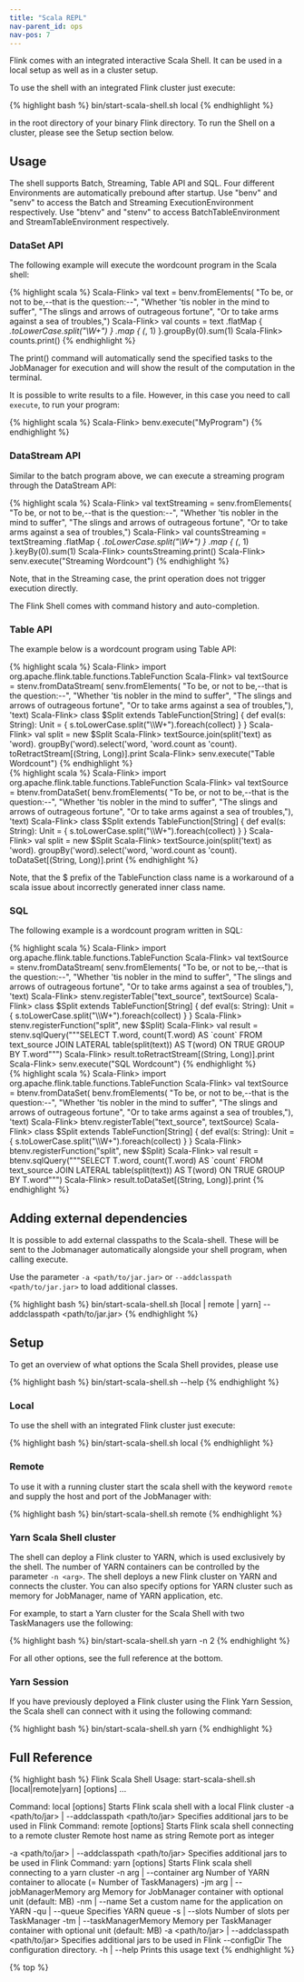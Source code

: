 ```yaml
---
title: "Scala REPL"
nav-parent_id: ops
nav-pos: 7
---
```

<!--
Licensed to the Apache Software Foundation (ASF) under one
or more contributor license agreements.  See the NOTICE file
distributed with this work for additional information
regarding copyright ownership.  The ASF licenses this file
to you under the Apache License, Version 2.0 (the
"License"); you may not use this file except in compliance
with the License.  You may obtain a copy of the License at

  http://www.apache.org/licenses/LICENSE-2.0

Unless required by applicable law or agreed to in writing,
software distributed under the License is distributed on an
"AS IS" BASIS, WITHOUT WARRANTIES OR CONDITIONS OF ANY
KIND, either express or implied.  See the License for the
specific language governing permissions and limitations
under the License.
-->

Flink comes with an integrated interactive Scala Shell.
It can be used in a local setup as well as in a cluster setup.

To use the shell with an integrated Flink cluster just execute:

{% highlight bash %}
bin/start-scala-shell.sh local
{% endhighlight %}

in the root directory of your binary Flink directory. To run the Shell on a
cluster, please see the Setup section below.

## Usage

The shell supports Batch, Streaming, Table API and SQL. 
Four different Environments are automatically prebound after startup. 
Use "benv" and "senv" to access the Batch and Streaming ExecutionEnvironment respectively. 
Use "btenv" and "stenv" to access BatchTableEnvironment and StreamTableEnvironment respectively.

### DataSet API

The following example will execute the wordcount program in the Scala shell:

{% highlight scala %}
Scala-Flink> val text = benv.fromElements(
  "To be, or not to be,--that is the question:--",
  "Whether 'tis nobler in the mind to suffer",
  "The slings and arrows of outrageous fortune",
  "Or to take arms against a sea of troubles,")
Scala-Flink> val counts = text
    .flatMap { _.toLowerCase.split("\\W+") }
    .map { (_, 1) }.groupBy(0).sum(1)
Scala-Flink> counts.print()
{% endhighlight %}

The print() command will automatically send the specified tasks to the JobManager for execution and will show the result of the computation in the terminal.

It is possible to write results to a file. However, in this case you need to call `execute`, to run your program:

{% highlight scala %}
Scala-Flink> benv.execute("MyProgram")
{% endhighlight %}

### DataStream API

Similar to the batch program above, we can execute a streaming program through the DataStream API:

{% highlight scala %}
Scala-Flink> val textStreaming = senv.fromElements(
  "To be, or not to be,--that is the question:--",
  "Whether 'tis nobler in the mind to suffer",
  "The slings and arrows of outrageous fortune",
  "Or to take arms against a sea of troubles,")
Scala-Flink> val countsStreaming = textStreaming
    .flatMap { _.toLowerCase.split("\\W+") }
    .map { (_, 1) }.keyBy(0).sum(1)
Scala-Flink> countsStreaming.print()
Scala-Flink> senv.execute("Streaming Wordcount")
{% endhighlight %}

Note, that in the Streaming case, the print operation does not trigger execution directly.

The Flink Shell comes with command history and auto-completion.

### Table API

The example below is a wordcount program using Table API:
<div class="codetabs" markdown="1">
<div data-lang="stream" markdown="1">
{% highlight scala %}
Scala-Flink> import org.apache.flink.table.functions.TableFunction
Scala-Flink> val textSource = stenv.fromDataStream(
  senv.fromElements(
    "To be, or not to be,--that is the question:--",
    "Whether 'tis nobler in the mind to suffer",
    "The slings and arrows of outrageous fortune",
    "Or to take arms against a sea of troubles,"), 
  'text)
Scala-Flink> class $Split extends TableFunction[String] {
    def eval(s: String): Unit = {
      s.toLowerCase.split("\\W+").foreach(collect)
    }
  }
Scala-Flink> val split = new $Split
Scala-Flink> textSource.join(split('text) as 'word).
    groupBy('word).select('word, 'word.count as 'count).
    toRetractStream[(String, Long)].print
Scala-Flink> senv.execute("Table Wordcount")
{% endhighlight %}
</div>
<div data-lang="batch" markdown="1">
{% highlight scala %}
Scala-Flink> import org.apache.flink.table.functions.TableFunction
Scala-Flink> val textSource = btenv.fromDataSet(
  benv.fromElements(
    "To be, or not to be,--that is the question:--",
    "Whether 'tis nobler in the mind to suffer",
    "The slings and arrows of outrageous fortune",
    "Or to take arms against a sea of troubles,"), 
  'text)
Scala-Flink> class $Split extends TableFunction[String] {
    def eval(s: String): Unit = {
      s.toLowerCase.split("\\W+").foreach(collect)
    }
  }
Scala-Flink> val split = new $Split
Scala-Flink> textSource.join(split('text) as 'word).
    groupBy('word).select('word, 'word.count as 'count).
    toDataSet[(String, Long)].print
{% endhighlight %}
</div>
</div>

Note, that the $ prefix of the TableFunction class name is a workaround of a scala issue about incorrectly generated inner class name. 

### SQL

The following example is a wordcount program written in SQL:
<div class="codetabs" markdown="1">
<div data-lang="stream" markdown="1">
{% highlight scala %}
Scala-Flink> import org.apache.flink.table.functions.TableFunction
Scala-Flink> val textSource = stenv.fromDataStream(
  senv.fromElements(
    "To be, or not to be,--that is the question:--",
    "Whether 'tis nobler in the mind to suffer",
    "The slings and arrows of outrageous fortune",
    "Or to take arms against a sea of troubles,"), 
  'text)
Scala-Flink> stenv.registerTable("text_source", textSource)
Scala-Flink> class $Split extends TableFunction[String] {
    def eval(s: String): Unit = {
      s.toLowerCase.split("\\W+").foreach(collect)
    }
  }
Scala-Flink> stenv.registerFunction("split", new $Split)
Scala-Flink> val result = stenv.sqlQuery("""SELECT T.word, count(T.word) AS `count` 
    FROM text_source 
    JOIN LATERAL table(split(text)) AS T(word) 
    ON TRUE 
    GROUP BY T.word""")
Scala-Flink> result.toRetractStream[(String, Long)].print
Scala-Flink> senv.execute("SQL Wordcount")
{% endhighlight %}
</div>
<div data-lang="batch" markdown="1">
{% highlight scala %}
Scala-Flink> import org.apache.flink.table.functions.TableFunction
Scala-Flink> val textSource = btenv.fromDataSet(
  benv.fromElements(
    "To be, or not to be,--that is the question:--",
    "Whether 'tis nobler in the mind to suffer",
    "The slings and arrows of outrageous fortune",
    "Or to take arms against a sea of troubles,"), 
  'text)
Scala-Flink> btenv.registerTable("text_source", textSource)
Scala-Flink> class $Split extends TableFunction[String] {
    def eval(s: String): Unit = {
      s.toLowerCase.split("\\W+").foreach(collect)
    }
  }
Scala-Flink> btenv.registerFunction("split", new $Split)
Scala-Flink> val result = btenv.sqlQuery("""SELECT T.word, count(T.word) AS `count` 
    FROM text_source 
    JOIN LATERAL table(split(text)) AS T(word) 
    ON TRUE 
    GROUP BY T.word""")
Scala-Flink> result.toDataSet[(String, Long)].print
{% endhighlight %}
</div>
</div>

## Adding external dependencies

It is possible to add external classpaths to the Scala-shell. These will be sent to the Jobmanager automatically alongside your shell program, when calling execute.

Use the parameter `-a <path/to/jar.jar>` or `--addclasspath <path/to/jar.jar>` to load additional classes.

{% highlight bash %}
bin/start-scala-shell.sh [local | remote <host> <port> | yarn] --addclasspath <path/to/jar.jar>
{% endhighlight %}


## Setup

To get an overview of what options the Scala Shell provides, please use

{% highlight bash %}
bin/start-scala-shell.sh --help
{% endhighlight %}

### Local

To use the shell with an integrated Flink cluster just execute:

{% highlight bash %}
bin/start-scala-shell.sh local
{% endhighlight %}


### Remote

To use it with a running cluster start the scala shell with the keyword `remote`
and supply the host and port of the JobManager with:

{% highlight bash %}
bin/start-scala-shell.sh remote <hostname> <portnumber>
{% endhighlight %}

### Yarn Scala Shell cluster

The shell can deploy a Flink cluster to YARN, which is used exclusively by the
shell. The number of YARN containers can be controlled by the parameter `-n <arg>`.
The shell deploys a new Flink cluster on YARN and connects the
cluster. You can also specify options for YARN cluster such as memory for
JobManager, name of YARN application, etc.

For example, to start a Yarn cluster for the Scala Shell with two TaskManagers
use the following:

{% highlight bash %}
 bin/start-scala-shell.sh yarn -n 2
{% endhighlight %}

For all other options, see the full reference at the bottom.


### Yarn Session

If you have previously deployed a Flink cluster using the Flink Yarn Session,
the Scala shell can connect with it using the following command:

{% highlight bash %}
 bin/start-scala-shell.sh yarn
{% endhighlight %}


## Full Reference

{% highlight bash %}
Flink Scala Shell
Usage: start-scala-shell.sh [local|remote|yarn] [options] <args>...

Command: local [options]
Starts Flink scala shell with a local Flink cluster
  -a <path/to/jar> | --addclasspath <path/to/jar>
        Specifies additional jars to be used in Flink
Command: remote [options] <host> <port>
Starts Flink scala shell connecting to a remote cluster
  <host>
        Remote host name as string
  <port>
        Remote port as integer

  -a <path/to/jar> | --addclasspath <path/to/jar>
        Specifies additional jars to be used in Flink
Command: yarn [options]
Starts Flink scala shell connecting to a yarn cluster
  -n arg | --container arg
        Number of YARN container to allocate (= Number of TaskManagers)
  -jm arg | --jobManagerMemory arg
        Memory for JobManager container with optional unit (default: MB)
  -nm <value> | --name <value>
        Set a custom name for the application on YARN
  -qu <arg> | --queue <arg>
        Specifies YARN queue
  -s <arg> | --slots <arg>
        Number of slots per TaskManager
  -tm <arg> | --taskManagerMemory <arg>
        Memory per TaskManager container with optional unit (default: MB)
  -a <path/to/jar> | --addclasspath <path/to/jar>
        Specifies additional jars to be used in Flink
  --configDir <value>
        The configuration directory.
  -h | --help
        Prints this usage text
{% endhighlight %}

{% top %}
